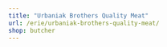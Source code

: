 ```yaml
---
title: "Urbaniak Brothers Quality Meat"
url: /erie/urbaniak-brothers-quality-meat/
shop: butcher
---
```

